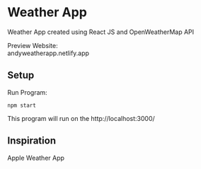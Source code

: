 # Weather App

Weather App created using React JS and OpenWeatherMap API

Preview Website: <br/>
andyweatherapp.netlify.app

## Setup
Run Program:
```
npm start
```

This program will run on the http://localhost:3000/

## Inspiration
Apple Weather App
